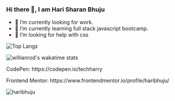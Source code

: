 ### Hi there 👋, I am Hari Sharan Bhuju 



- 🔭 I’m currently looking for work.
- 🌱 I’m currently learning full stack javascript bootcamp.
- 🤔 I’m looking for help with css 



![Top Langs](https://github-readme-stats.vercel.app/api/top-langs/?username=haribhuju)

![willianrod's wakatime stats](https://github-readme-stats.vercel.app/api/wakatime?username=willianrod)

<p>CodePen: https://codepen.io/techharry</p>
<p>Frontend Mentor: https://www.frontendmentor.io/profile/haribhuju/</p>

<span>
  <img
    src="https://komarev.com/ghpvc/?username=haribhuju"
    alt="haribhuju"
  />
 </span>
 


<!--
**haribhuju/haribhuju** is a ✨ _special_ ✨ repository because its `README.md` (this file) appears on your GitHub profile.

Here are some ideas to get you started:


-->
